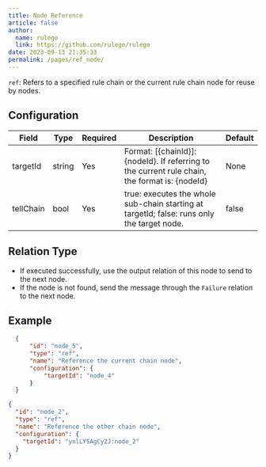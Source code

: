 ```yaml
---
title: Node Reference
article: false
author: 
  name: rulego
  link: https://github.com/rulego/rulego
date: 2023-09-13 21:35:33
permalink: /pages/ref_node/
---
```


`ref`: Refers to a specified rule chain or the current rule chain node for reuse by nodes.<Badge text="v0.24.0+"/>

## Configuration

| Field                              | Type   | Required | Description                                                                                   | Default |
|------------------------------------|--------|----------|-----------------------------------------------------------------------------------------------|---------|
| targetId                           | string | Yes      | Format: [{chainId}]:{nodeId}. If referring to the current rule chain, the format is: {nodeId} | None    |
| tellChain <Badge text="v0.34.0+"/> | bool   | Yes      | true: executes the whole sub-chain starting at targetId; false: runs only the target node.    | false   |


## Relation Type

- If executed successfully, use the output relation of this node to send to the next node.
- If the node is not found, send the message through the `Failure` relation to the next node.

## Example

```json
  {
      "id": "node_5",
      "type": "ref",
      "name": "Reference the current chain node",
      "configuration": {
          "targetId": "node_4"
      }
  }
```

```json
{
  "id": "node_2",
  "type": "ref",
  "name": "Reference the other chain node",
  "configuration": {
    "targetId": "ynlLYSAgCy2J:node_2"
  }
}
```